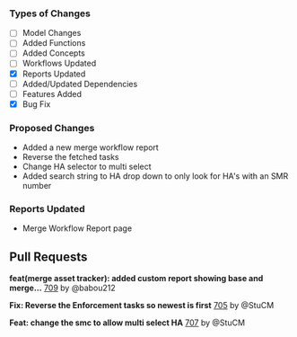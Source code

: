### Types of Changes
- [ ] Model Changes
- [ ] Added Functions
- [ ] Added Concepts
- [ ] Workflows Updated
- [x] Reports Updated
- [ ] Added/Updated Dependencies
- [ ] Features Added
- [x] Bug Fix

### Proposed Changes
- Added a new merge workflow report
- Reverse the fetched tasks
- Change HA selector to multi select
- Added search string to HA drop down to only look for HA's with an SMR number

### Reports Updated
- Merge Workflow Report page

## Pull Requests

**feat(merge asset tracker): added custom report showing base and merge…**
[709](https://github.com/flaxandteal/coral-arches/pull/709) by @babou212

**Fix: Reverse the Enforcement tasks so newest is first**
[705](https://github.com/flaxandteal/coral-arches/pull/705) by @StuCM

**Feat: change the smc to allow multi select HA**
[707](https://github.com/flaxandteal/coral-arches/pull/707) by @StuCM


